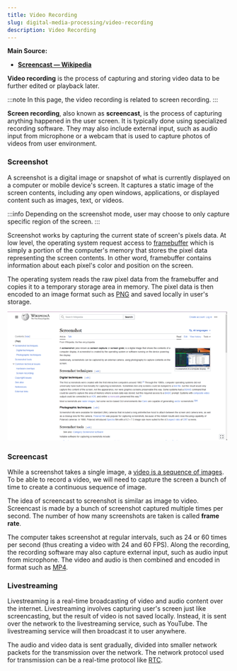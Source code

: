 ```yaml
---
title: Video Recording
slug: digital-media-processing/video-recording
description: Video Recording
---
```


**Main Source:**

- **[Screencast — Wikipedia](https://en.wikipedia.org/wiki/Screencast)**

**Video recording** is the process of capturing and storing video data to be further edited or playback later.

:::note
In this page, the video recording is related to screen recording.
:::

**Screen recording**, also known as **screencast**, is the process of capturing anything happened in the user screen. It is typically done using specialized recording software. They may also include external input, such as audio input from microphone or a webcam that is used to capture photos of videos from user environment.

### Screenshot

A screenshot is a digital image or snapshot of what is currently displayed on a computer or mobile device's screen. It captures a static image of the screen contents, including any open windows, applications, or displayed content such as images, text, or videos.

:::info
Depending on the screenshot mode, user may choose to only capture specific region of the screen.
:::

Screenshot works by capturing the current state of screen's pixels data. At low level, the operating system request access to [framebuffer](/computer-graphics/low-level-graphics#buffer) which is simply a portion of the computer's memory that stores the pixel data representing the screen contents. In other word, framebuffer contains information about each pixel's color and position on the screen.

The operating system reads the raw pixel data from the framebuffer and copies it to a temporary storage area in memory. The pixel data is then encoded to an image format such as [PNG](/digital-media-processing/png) and saved locally in user's storage.

![A screenshot of Wikipedia article](./screenshot.png)

### Screencast

While a screenshot takes a single image, a [video is a sequence of images](/digital-media-processing/video-representation). To be able to record a video, we will need to capture the screen a bunch of time to create a continuous sequence of image.

The idea of screencast to screenshot is similar as image to video. Screencast is made by a bunch of screenshot captured multiple times per second. The number of how many screenshots are taken is called **frame rate**.

The computer takes screenshot at regular intervals, such as 24 or 60 times per second (thus creating a video with 24 and 60 FPS). Along the recording, the recording software may also capture external input, such as audio input from microphone. The video and audio is then combined and encoded in format such as [MP4](/digital-media-processing/mp4).

### Livestreaming

Livestreaming is a real-time broadcasting of video and audio content over the internet. Livestreaming involves capturing user's screen just like screencasting, but the result of video is not saved locally. Instead, it is sent over the network to the livestreaming service, such as YouTube. The livestreaming service will then broadcast it to user anywhere.

The audio and video data is sent gradually, divided into smaller network packets for the transmission over the network. The network protocol used for transmission can be a real-time protocol like [RTC](/computer-networking/rtc).
